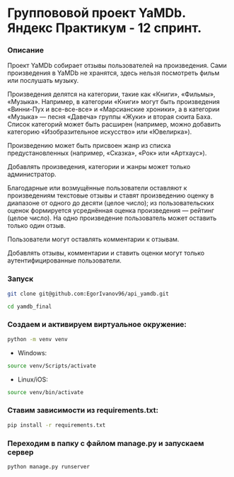 # Группововой проект YaMDb. Яндекс Практикум - 12 спринт.
### Описание
Проект YaMDb собирает отзывы пользователей на произведения. Сами произведения в YaMDb не хранятся, здесь нельзя посмотреть фильм или послушать музыку.

Произведения делятся на категории, такие как «Книги», «Фильмы», «Музыка». Например, в категории «Книги» могут быть произведения «Винни-Пух и все-все-все» и «Марсианские хроники», а в категории «Музыка» — песня «Давеча» группы «Жуки» и вторая сюита Баха. Список категорий может быть расширен (например, можно добавить категорию «Изобразительное искусство» или «Ювелирка»). 

Произведению может быть присвоен жанр из списка предустановленных (например, «Сказка», «Рок» или «Артхаус»). 

Добавлять произведения, категории и жанры может только администратор.

Благодарные или возмущённые пользователи оставляют к произведениям текстовые отзывы и ставят произведению оценку в диапазоне от одного до десяти (целое число); из пользовательских оценок формируется усреднённая оценка произведения — рейтинг (целое число). На одно произведение пользователь может оставить только один отзыв.

Пользователи могут оставлять комментарии к отзывам.

Добавлять отзывы, комментарии и ставить оценки могут только аутентифицированные пользователи.

### Запуск
```bash
git clone git@github.com:EgorIvanov96/api_yamdb.git
```
```bash
cd yamdb_final
```
### Создаем и активируем виртуальное окружение:
```bash
python -m venv venv
```
- Windows:
```bash
source venv/Scripts/activate
```
- Linux/iOS:
```bash
source venv/bin/activate
```

### Ставим зависимости из requirements.txt:
```bash
pip install -r requirements.txt 
```
### Переходим в папку с файлом manage.py и запускаем сервер
```bash
python manage.py runserver
```
